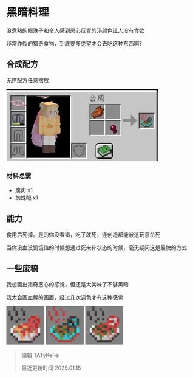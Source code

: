 # 黑暗料理

没煮熟的眼珠子和令人感到恶心反胃的汤颜色让人没有食欲

非常炸裂的猎奇食物，到底要多绝望才会去吃这种东西啊?

## 合成配方

无序配方任意摆放

<img src="food/dark_cuisine/craft.jpg" width="400px">

### 材料总需

* 腐肉 x1
* 蜘蛛眼 x1

## 能力

食用后死掉。是的你没看错，吃了就死，连创造都能被这玩意杀死

当你没血没饥饿值的时候想通过死来补状态的时候，毫无疑问这是最快的方式

## 一些废稿

我想画出猎奇恶心的感觉，但还是太美味了不够黑暗

我太会画血腥的画面，经过几次调色才有这种感觉

<img src="food/dark_cuisine/unuse1.png" width="100px">
<img src="food/dark_cuisine/unuse2.png" width="100px">
<img src="food/dark_cuisine/unuse3.png" width="100px">

> 编辑 TATyKeFei
>
> 最近更新时间 2025.01.15